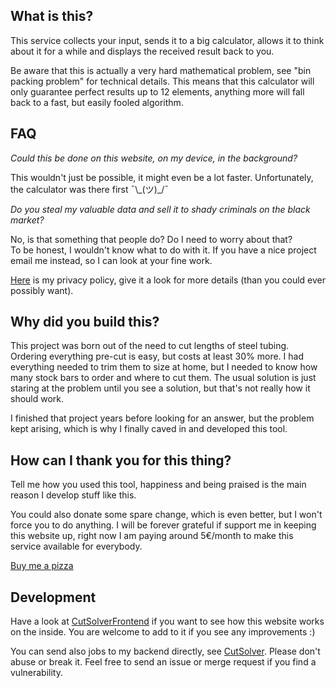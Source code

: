 ## What is this?
This service collects your input, sends it to a big calculator, allows it to think about it for a while and 
displays the received result back to you.

Be aware that this is actually a very hard mathematical problem, see "bin packing problem" for technical details. 
This means that this calculator will only guarantee perfect results up to 12 elements, anything more will fall back to
a fast, but easily fooled algorithm. 

## FAQ
*Could this be done on this website, on my device, in the background?*

This wouldn't just be possible, it might even be a lot faster. Unfortunately, the calculator was there first ¯\\\_(ツ)_/¯ 

*Do you steal my valuable data and sell it to shady criminals on the black market?*

No, is that something that people do? Do I need to worry about that?  
To be honest, I wouldn't know what to do with it.
If you have a nice project email me instead, so I can look at your fine work.

[Here](https://legal.modisch.me/en/privacy) is my privacy policy, give it a look for more details (than you could ever possibly want).

## Why did you build this?
This project was born out of the need to cut lengths of steel tubing. Ordering everything
pre-cut is easy, but costs at least 30% more. I had everything needed to trim them to size at home, 
but I needed to know how many stock bars to order and where to cut them. The usual solution is just staring 
at the problem until you see a solution, but that's not really how it should work. 

I finished that project years before looking for an answer, but the problem kept arising, which is why 
I finally caved in and developed this tool. 

## How can I thank you for this thing?
Tell me how you used this tool, happiness and being praised is the main reason I develop stuff like this. 

You could also donate some spare change, which is even better, but I won't force you to do anything. 
I will be forever grateful if support me in keeping this website up, right now I am paying around 5€/month 
to make this service available for everybody. 

[Buy me a pizza](https://www.buymeacoffee.com/modisch)

## Development
Have a look at [CutSolverFrontend](https://github.com/ModischFabrications/CutSolverFrontend) if you want to see 
how this website works on the inside. You are welcome to add to it if you see any improvements :) 

You can send also jobs to my backend directly, see [CutSolver](https://github.com/ModischFabrications/CutSolver). 
Please don't abuse or break it. Feel free to send an issue or merge request if you find a vulnerability.
